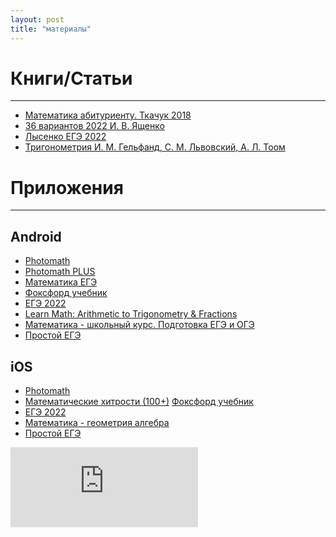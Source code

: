 ```yaml
---
layout: post
title: "материалы"
---
```


# Книги/Статьи 
-----------
- [Математика абитуриенту. Ткачук 2018](materials/Математика_абитуриенту_Ткачук_2018.pdf)
- [36 вариантов 2022 И. В. Ященко ](materials/Ященко_36_вариантов_2022.pdf)
- [Лысенко ЕГЭ 2022](materials/Лысенко_ЕГЭ_2022.pdf)
- [Тригонометрия И. М. Гельфанд, С. М. Львовский, А. Л. Тоом](materials/Тригонометрия-Гельфанд.pdf)

# Приложения
-----------------------
## Android 
- [Photomath](https://play.google.com/store/apps/details?id=com.microblink.photomath&hl=ru&gl=ru)
- [Photomath PLUS](https://moddroid.com/download/photomath-44478)
- [Математика ЕГЭ](https://play.google.com/store/apps/details?id=matematika.math.ege)
- [Фоксфорд учебник](https://play.google.com/store/apps/details?id=ru.foxford.foxfordtextbook)
- [ЕГЭ 2022](https://play.google.com/store/apps/details?id=ege.exam)
- [Learn Math: Arithmetic to Trigonometry & Fractions](https://play.google.com/store/apps/details?id=com.companyname.MaturaMatematyka)
- [Математика \- школьный курс. Подготовка ЕГЭ и ОГЭ](https://play.google.com/store/apps/details?id=com.studyapps.math)
- [Простой ЕГЭ](https://play.google.com/store/apps/details?id=ru.houseofapps.prostoege)

## iOS 
- [Photomath](https://apps.apple.com/ru/app/id919087726)
- [Математические хитрости (100+)](https://apps.apple.com/ru/app/id1209287132)
[Фоксфорд учебник](https://apps.apple.com/ru/app/%D1%83%D1%87%D0%B5%D0%B1%D0%BD%D0%B8%D0%BA-%D0%BF%D0%BE-%D1%88%D0%BA%D0%BE%D0%BB%D1%8C%D0%BD%D1%8B%D0%BC-%D0%BF%D1%80%D0%B5%D0%B4%D0%BC%D0%B5%D1%82%D0%B0%D0%BC-%D0%BE%D1%82-%D1%84%D0%BE%D0%BA%D1%81%D1%84%D0%BE%D1%80%D0%B4/id930911649)
- [ЕГЭ 2022](https://apps.apple.com/ru/app/%D0%B5%D0%B3%D1%8D-%D0%BC%D0%B0%D1%82%D0%B5%D0%BC%D0%B0%D1%82%D0%B8%D0%BA%D0%B0-2022/id1198031689)
- [Математика \- геометрия алгебра](https://apps.apple.com/ru/app/%D0%BC%D0%B0%D1%82%D0%B5%D0%BC%D0%B0%D1%82%D0%B8%D0%BA%D0%B0-%D0%B3%D0%B5%D0%BE%D0%BC%D0%B5%D1%82%D1%80%D0%B8%D1%8F-%D0%B0%D0%BB%D0%B3%D0%B5%D0%B1%D1%80%D0%B0/id1528282970)
- [Простой ЕГЭ](https://apps.apple.com/ru/app/%D0%BF%D1%80%D0%BE%D1%81%D1%82%D0%BE%D0%B9-%D0%B5%D0%B3%D1%8D/id1164254385)

<main class="page-content" aria-label="Content">
      <div class="w">
        <iframe src="https://countdownz.ru/snippet?id=5fbcb1b1af84350027ba8bb5&mode=slim" scrolling="no" frameBorder="0" style="border:none; overflow:hidden; height:128px;" allowTransparency="true"></iframe>
      </div>
    </main>
